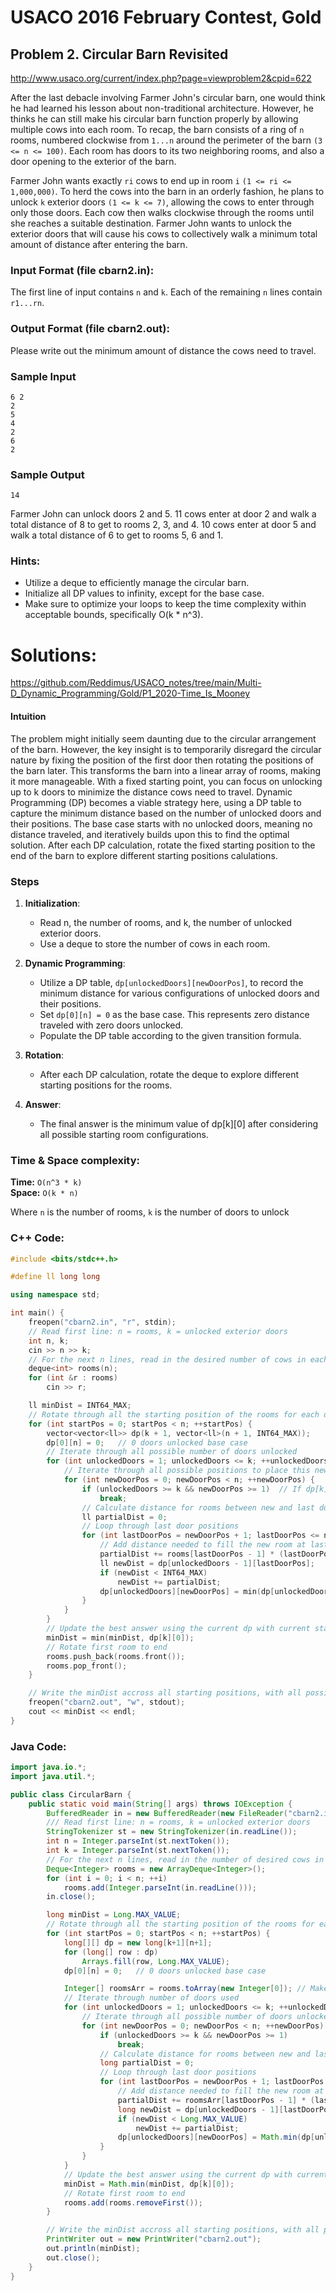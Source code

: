# USACO 2016 February Contest, Gold
## Problem 2. Circular Barn Revisited

http://www.usaco.org/current/index.php?page=viewproblem2&cpid=622

After the last debacle involving Farmer John's circular barn, one would think he had learned his lesson about non-traditional architecture. However, he thinks he can still make his circular barn function properly by allowing multiple cows into each room. To recap, the barn consists of a ring of `n` rooms, numbered clockwise from `1...n` around the perimeter of the barn `(3 <= n <= 100)`. Each room has doors to its two neighboring rooms, and also a door opening to the exterior of the barn.

Farmer John wants exactly `ri` cows to end up in room `i` `(1 <= ri <= 1,000,000)`. To herd the cows into the barn in an orderly fashion, he plans to unlock `k` exterior doors `(1 <= k <= 7)`, allowing the cows to enter through only those doors. Each cow then walks clockwise through the rooms until she reaches a suitable destination. Farmer John wants to unlock the exterior doors that will cause his cows to collectively walk a minimum total amount of distance after entering the barn.

### Input Format (file cbarn2.in):

The first line of input contains `n` and `k`. Each of the remaining `n` lines contain `r1...rn`.

### Output Format (file cbarn2.out):

Please write out the minimum amount of distance the cows need to travel.

### Sample Input
```
6 2
2
5
4
2
6
2
```

### Sample Output
```
14
```

Farmer John can unlock doors 2 and 5. 11 cows enter at door 2 and walk a total distance of 8 to get to rooms 2, 3, and 4. 10 cows enter at door 5 and walk a total distance of 6 to get to rooms 5, 6 and 1.

### Hints:
- Utilize a deque to efficiently manage the circular barn.
- Initialize all DP values to infinity, except for the base case.
- Make sure to optimize your loops to keep the time complexity within acceptable bounds, specifically O(k * n^3).

# Solutions:

https://github.com/Reddimus/USACO_notes/tree/main/Multi-D_Dynamic_Programming/Gold/P1_2020-Time_Is_Mooney

#### Intuition

The problem might initially seem daunting due to the circular arrangement of the barn. However, the key insight is to temporarily disregard the circular nature by fixing the position of the first door then rotating the positions of the barn later. This transforms the barn into a linear array of rooms, making it more manageable. With a fixed starting point, you can focus on unlocking up to k doors to minimize the distance cows need to travel. Dynamic Programming (DP) becomes a viable strategy here, using a DP table to capture the minimum distance based on the number of unlocked doors and their positions. The base case starts with no unlocked doors, meaning no distance traveled, and iteratively builds upon this to find the optimal solution. After each DP calculation, rotate the fixed starting position to the end of the barn to explore different starting positions calulations.


### Steps
1. **Initialization**: 
    - Read n, the number of rooms, and k, the number of unlocked exterior doors.
    - Use a deque to store the number of cows in each room.
  
2. **Dynamic Programming**:
    - Utilize a DP table, `dp[unlockedDoors][newDoorPos]`, to record the minimum distance for various configurations of unlocked doors and their positions.
    - Set `dp[0][n] = 0` as the base case. This represents zero distance traveled with zero doors unlocked.
    - Populate the DP table according to the given transition formula.
  
3. **Rotation**: 
    - After each DP calculation, rotate the deque to explore different starting positions for the rooms.
  
4. **Answer**: 
    - The final answer is the minimum value of dp[k][0] after considering all possible starting room configurations.

### Time & Space complexity:
**Time:** `O(n^3 * k)`  
**Space:** `O(k * n)`  

Where `n` is the number of rooms, `k` is the number of doors to unlock

### C++ Code:
```cpp
#include <bits/stdc++.h>

#define ll long long

using namespace std;

int main() {
	freopen("cbarn2.in", "r", stdin);
	// Read first line: n = rooms, k = unlocked exterior doors
	int n, k;
	cin >> n >> k;
	// For the next n lines, read in the desired number of cows in each room (r_i)
	deque<int> rooms(n);
	for (int &r : rooms)
		cin >> r;

	ll minDist = INT64_MAX;
	// Rotate through all the starting position of the rooms for each dp table
	for (int startPos = 0; startPos < n; ++startPos) {
		vector<vector<ll>> dp(k + 1, vector<ll>(n + 1, INT64_MAX));
		dp[0][n] = 0;   // 0 doors unlocked base case
		// Iterate through all possible number of doors unlocked
		for (int unlockedDoors = 1; unlockedDoors <= k; ++unlockedDoors) {
			// Iterate through all possible positions to place this new door
			for (int newDoorPos = 0; newDoorPos < n; ++newDoorPos) {
				if (unlockedDoors >= k && newDoorPos >= 1)  // If dp[k][0] is done calculating
					break;
				// Calculate distance for rooms between new and last door
				ll partialDist = 0;
				// Loop through last door positions
				for (int lastDoorPos = newDoorPos + 1; lastDoorPos <= n; ++lastDoorPos) {
					// Add distance needed to fill the new room at lastDoorPos - 1
					partialDist += rooms[lastDoorPos - 1] * (lastDoorPos - newDoorPos - 1);
					ll newDist = dp[unlockedDoors - 1][lastDoorPos];
					if (newDist < INT64_MAX)
						newDist += partialDist;
					dp[unlockedDoors][newDoorPos] = min(dp[unlockedDoors][newDoorPos], newDist);
				}
			}
		}
		// Update the best answer using the current dp with current starting position
		minDist = min(minDist, dp[k][0]);
		// Rotate first room to end
		rooms.push_back(rooms.front());
		rooms.pop_front();
	}

	// Write the minDist accross all starting positions, with all possible doors unlocked
	freopen("cbarn2.out", "w", stdout);
	cout << minDist << endl;
}
```

### Java Code:
```java
import java.io.*;
import java.util.*;

public class CircularBarn {
	public static void main(String[] args) throws IOException {
		BufferedReader in = new BufferedReader(new FileReader("cbarn2.in"));
		/// Read first line: n = rooms, k = unlocked exterior doors
		StringTokenizer st = new StringTokenizer(in.readLine());
		int n = Integer.parseInt(st.nextToken());
		int k = Integer.parseInt(st.nextToken());
		// For the next n lines, read in the number of desired cows in each room (r_i)
		Deque<Integer> rooms = new ArrayDeque<Integer>();
		for (int i = 0; i < n; ++i)
			rooms.add(Integer.parseInt(in.readLine()));
		in.close();

		long minDist = Long.MAX_VALUE;
		// Rotate through all the starting position of the rooms for each dp table
		for (int startPos = 0; startPos < n; ++startPos) {
			long[][] dp = new long[k+1][n+1];
			for (long[] row : dp)
				Arrays.fill(row, Long.MAX_VALUE);
			dp[0][n] = 0;	// 0 doors unlocked base case

			Integer[] roomsArr = rooms.toArray(new Integer[0]);	// Make rotated rooms callable by index
			// Iterate through number of doors used
			for (int unlockedDoors = 1; unlockedDoors <= k; ++unlockedDoors) {
				// Iterate through all possible number of doors unlocked
				for (int newDoorPos = 0; newDoorPos < n; ++newDoorPos) {
					if (unlockedDoors >= k && newDoorPos >= 1)
						break;
					// Calculate distance for rooms between new and last door
					long partialDist = 0;
					// Loop through last door positions
					for (int lastDoorPos = newDoorPos + 1; lastDoorPos <= n; ++lastDoorPos) {
						// Add distance needed to fill the new room at lastDoorPos - 1
						partialDist += roomsArr[lastDoorPos - 1] * (lastDoorPos - newDoorPos - 1);
						long newDist = dp[unlockedDoors - 1][lastDoorPos];
						if (newDist < Long.MAX_VALUE)
							newDist += partialDist;
						dp[unlockedDoors][newDoorPos] = Math.min(dp[unlockedDoors][newDoorPos], newDist);
					}
				}
			}
			// Update the best answer using the current dp with current starting position
			minDist = Math.min(minDist, dp[k][0]);
			// Rotate first room to end
			rooms.add(rooms.removeFirst());
		}

		// Write the minDist accross all starting positions, with all possible doors unlocked
		PrintWriter out = new PrintWriter("cbarn2.out");
		out.println(minDist);
		out.close();
	}
}
```
